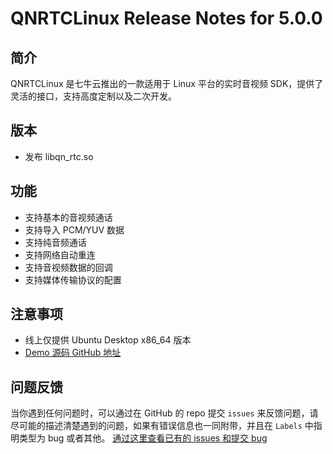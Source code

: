 # QNRTCLinux Release Notes for 5.0.0

## 简介
QNRTCLinux 是七牛云推出的一款适用于 Linux 平台的实时音视频 SDK，提供了灵活的接口，支持高度定制以及二次开发。

## 版本
- 发布 libqn_rtc.so

## 功能
- 支持基本的音视频通话 
- 支持导入 PCM/YUV 数据
- 支持纯音频通话 
- 支持网络自动重连
- 支持音视频数据的回调
- 支持媒体传输协议的配置

## 注意事项
- 线上仅提供 Ubuntu Desktop x86_64 版本
- [Demo 源码 GitHub 地址](https://github.com/pili-engineering/QNRTC-Linux)

## 问题反馈 
当你遇到任何问题时，可以通过在 GitHub 的 repo 提交 `issues` 来反馈问题，请尽可能的描述清楚遇到的问题，如果有错误信息也一同附带，并且在 ```Labels``` 中指明类型为 bug 或者其他。 [通过这里查看已有的 issues 和提交 bug](https://github.com/pili-engineering/QNRTC-Linux)
